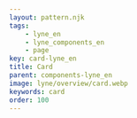 ```yaml
---
layout: pattern.njk
tags: 
    - lyne_en
    - lyne_components_en
    - page
key: card-lyne_en
title: Card
parent: components-lyne_en
image: lyne/overview/card.webp
keywords: card
order: 100
---
```

